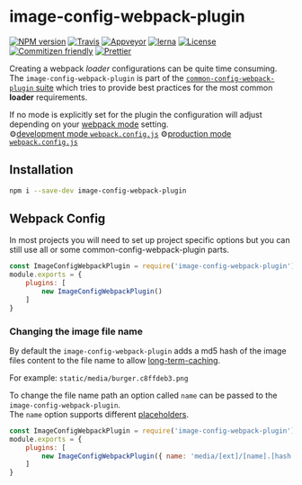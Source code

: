 # image-config-webpack-plugin

[![NPM version](https://badge.fury.io/js/image-config-webpack-plugin.svg)](https://www.npmjs.com/package/image-config-webpack-plugin) 
[![Travis](https://img.shields.io/travis/namics/webpack-config-plugins/master.svg)](https://travis-ci.org/namics/webpack-config-plugins)
[![Appveyor](https://ci.appveyor.com/api/projects/status/9aes52639g1uwk89/branch/master?svg=true)](https://ci.appveyor.com/project/namics/webpack-config-plugins/branch/master)
[![lerna](https://img.shields.io/badge/maintained%20with-lerna-cc00ff.svg)](https://lernajs.io/) 
[![License](https://img.shields.io/badge/license-MIT-green.svg)](http://opensource.org/licenses/MIT) 
[![Commitizen friendly](https://img.shields.io/badge/commitizen-friendly-brightgreen.svg)](http://commitizen.github.io/cz-cli/) 
[![Prettier](https://img.shields.io/badge/Code%20Style-Prettier-green.svg)](https://github.com/prettier/prettier)

Creating a webpack *loader* configurations can be quite time consuming.  
The `image-config-webpack-plugin` is part of the [`common-config-webpack-plugin` suite](https://github.com/namics/webpack-config-plugins) which tries to provide best practices for the most common **loader** requirements.  

If no mode is explicitly set for the plugin the configuration will adjust depending on your [webpack mode](https://webpack.js.org/concepts/mode/) setting.  
⚙️[development mode `webpack.config.js`](https://github.com/namics/webpack-config-plugins/raw/master/packages/image-config-webpack-plugin/config/development.config.js)
⚙️[production mode `webpack.config.js`](https://github.com/namics/webpack-config-plugins/raw/master/packages/image-config-webpack-plugin/config/production.config.js)


## Installation

```bash
npm i --save-dev image-config-webpack-plugin
```

## Webpack Config

In most projects you will need to set up project specific options but you can still use all or
some common-config-webpack-plugin parts.

```js
const ImageConfigWebpackPlugin = require('image-config-webpack-plugin');
module.exports = {
    plugins: [
        new ImageConfigWebpackPlugin()
    ]
}
```

### Changing the image file name

By default the `image-config-webpack-plugin` adds a md5 hash of the image files content to the file name
to allow [long-term-caching](https://developers.google.com/web/fundamentals/performance/webpack/use-long-term-caching).

For example: `static/media/burger.c8ffdeb3.png` 

To change the file name path an option called `name` can be passed to the `image-config-webpack-plugin`.  
The `name` option supports different [placeholders](https://github.com/webpack-contrib/file-loader#placeholders).

```js
const ImageConfigWebpackPlugin = require('image-config-webpack-plugin');
module.exports = {
    plugins: [
        new ImageConfigWebpackPlugin({ name: 'media/[ext]/[name].[hash:7].[ext]' })
    ]
}
```
